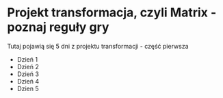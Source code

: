 # Projekt transformacja, czyli Matrix - poznaj reguły gry

Tutaj pojawią się 5 dni z projektu transformacji - część pierwsza
- Dzień 1
- Dzień 2
- Dzień 3
- Dzień 4
- Dzien 5
